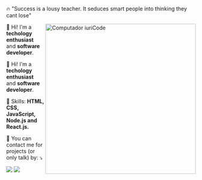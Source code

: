 🔥 "Success is a lousy teacher. It seduces smart people into thinking they cant lose"

<img src="https://cdn.dribbble.com/users/1029692/screenshots/11914777/media/71140b80fe267f30eb8caac74505a841.png" min-width="400px" max-width="400px" width="400px" align="right" alt="Computador iuriCode">

<p align="left"> 
  👋 Hi! I'm a <strong>techology enthusiast</strong> and <strong>software developer</strong>.
</p>

<p align="left"> 
  👋 Hi! I'm a <strong>techology enthusiast</strong> and <strong>software developer</strong>.
</p>

<p align="left">
  🦄 Skills: <strong>HTML, CSS, JavaScript, Node.js and React.js.</strong>
</p>

<p align="left">
  💌 You can contact me for projects (or only talk) by: ⤵️
</p>

<p align="left">
  <a href="https://www.linkedin.com/in/breno-guerra" alt="Linkedin">
  <img src="https://img.shields.io/badge/-Linkedin-0e76a8?style=for-the-badge&logo=Linkedin&logoColor=white&link=https://www.linkedin.com/in/breno-guerra" /></a>

  <a href="https://www.facebook.com/exudojazz/" alt="Facebook">
  <img src="https://img.shields.io/badge/-brenoguerradev@gmail.com-EA4335?style=for-the-badge&logo=gmail&logoColor=white"/></a>
</p>
